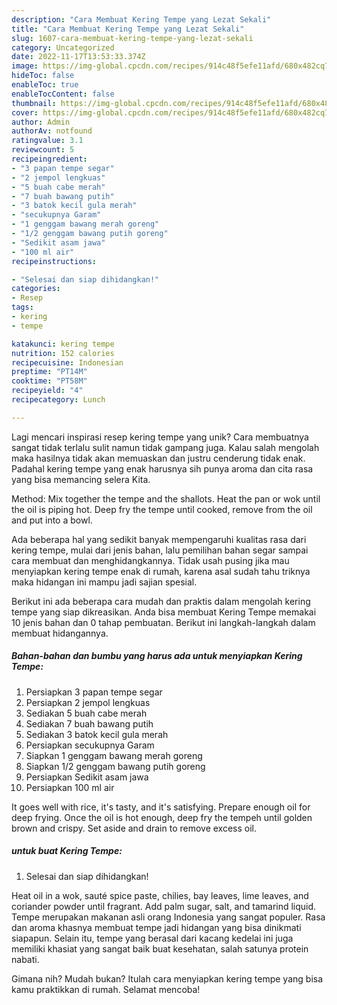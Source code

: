 ```yaml
---
description: "Cara Membuat Kering Tempe yang Lezat Sekali"
title: "Cara Membuat Kering Tempe yang Lezat Sekali"
slug: 1607-cara-membuat-kering-tempe-yang-lezat-sekali
category: Uncategorized
date: 2022-11-17T13:53:33.374Z
image: https://img-global.cpcdn.com/recipes/914c48f5efe11afd/680x482cq70/kering-tempe-foto-resep-utama.jpg
hideToc: false
enableToc: true
enableTocContent: false
thumbnail: https://img-global.cpcdn.com/recipes/914c48f5efe11afd/680x482cq70/kering-tempe-foto-resep-utama.jpg
cover: https://img-global.cpcdn.com/recipes/914c48f5efe11afd/680x482cq70/kering-tempe-foto-resep-utama.jpg
author: Admin
authorAv: notfound
ratingvalue: 3.1
reviewcount: 5
recipeingredient:
- "3 papan tempe segar"
- "2 jempol lengkuas"
- "5 buah cabe merah"
- "7 buah bawang putih"
- "3 batok kecil gula merah"
- "secukupnya Garam"
- "1 genggam bawang merah goreng"
- "1/2 genggam bawang putih goreng"
- "Sedikit asam jawa"
- "100 ml air"
recipeinstructions:

- "Selesai dan siap dihidangkan!"
categories:
- Resep
tags:
- kering
- tempe

katakunci: kering tempe 
nutrition: 152 calories
recipecuisine: Indonesian
preptime: "PT14M"
cooktime: "PT58M"
recipeyield: "4"
recipecategory: Lunch

---
```





Lagi mencari inspirasi resep kering tempe yang unik? Cara membuatnya sangat tidak terlalu sulit namun tidak gampang juga. Kalau salah mengolah maka hasilnya tidak akan memuaskan dan justru cenderung tidak enak. Padahal kering tempe yang enak harusnya sih punya aroma dan cita rasa yang bisa memancing selera Kita.





Method: Mix together the tempe and the shallots. Heat the pan or wok until the oil is piping hot. Deep fry the tempe until cooked, remove from the oil and put into a bowl.

Ada beberapa hal yang sedikit banyak mempengaruhi kualitas rasa dari kering tempe, mulai dari jenis bahan, lalu pemilihan bahan segar sampai cara membuat dan menghidangkannya. Tidak usah pusing jika mau menyiapkan kering tempe enak di rumah, karena asal sudah tahu triknya maka hidangan ini mampu jadi sajian spesial.






Berikut ini ada beberapa cara mudah dan praktis dalam mengolah kering tempe yang siap dikreasikan. Anda bisa membuat Kering Tempe memakai 10 jenis bahan dan 0 tahap pembuatan. Berikut ini langkah-langkah dalam membuat hidangannya.

<!--inarticleads1-->

##### Bahan-bahan dan bumbu yang harus ada untuk menyiapkan Kering Tempe:

1. Persiapkan 3 papan tempe segar
1. Persiapkan 2 jempol lengkuas
1. Sediakan 5 buah cabe merah
1. Sediakan 7 buah bawang putih
1. Sediakan 3 batok kecil gula merah
1. Persiapkan secukupnya Garam
1. Siapkan 1 genggam bawang merah goreng
1. Siapkan 1/2 genggam bawang putih goreng
1. Persiapkan Sedikit asam jawa
1. Persiapkan 100 ml air


It goes well with rice, it&#39;s tasty, and it&#39;s satisfying. Prepare enough oil for deep frying. Once the oil is hot enough, deep fry the tempeh until golden brown and crispy. Set aside and drain to remove excess oil. 

<!--inarticleads2-->

#####  untuk buat Kering Tempe:


1. Selesai dan siap dihidangkan!

Heat oil in a wok, sauté spice paste, chilies, bay leaves, lime leaves, and coriander powder until fragrant. Add palm sugar, salt, and tamarind liquid. Tempe merupakan makanan asli orang Indonesia yang sangat populer. Rasa dan aroma khasnya membuat tempe jadi hidangan yang bisa dinikmati siapapun. Selain itu, tempe yang berasal dari kacang kedelai ini juga memiliki khasiat yang sangat baik buat kesehatan, salah satunya protein nabati. 

Gimana nih? Mudah bukan? Itulah cara menyiapkan kering tempe yang bisa kamu praktikkan di rumah. Selamat mencoba!

